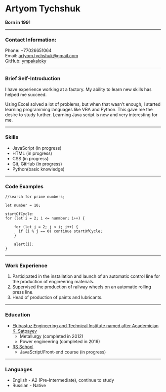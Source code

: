 # Artyom Tychshuk
**Born  in 1991**

***

### Contact Information:
Phone: +77026651064\
Email: artyom.tychshuk@gmail.com\
GitHub: [ympakaloky](https://github.com/Ympakaloky 'GitHub')

***

### Brief Self-Introduction
I have experience working at a factory. My ability to learn new skills has helped me succeed.

Using Excel solved a lot of problems, but when that wasn't enough, I started learning programming languages like VBA and Python. This gave me the desire to study further. Learning Java script is new and very interesting for me.

***

### Skills
* JavaScript (in progress)
* HTML (in progress)
* CSS (in progress)
* Git, GitHub (in progress)
* Python(basic knowledge)

***

### Code Examples
```
//search for prime numbers;

let number = 10;

startOfCycle:
for (let i = 2; i <= nunmber; i++) {
    
    for (let j = 2; j < i; j++) {
      if (i % j == 0) continue startOfCycle;
    }

    alert(i);
}
```

***

### Work Experience
1. Participated in the installation and launch of an automatic control line for the production of engineering materials.
2. Supervised the production of railway wheels on an automatic rolling press line.
3. Head of production of paints and lubricants.

***

### Education
* [Ekibastuz Engineering and Technical Institute named after Academician K. Satpayev](https://eiti.edu.kz/ "EETI")
    * Metallurgy (completed in 2012)
    * Power engineering (completed in 2016)
* [RS School](https://rs.school/ "RS School")
    * JavaScript/Front-end course (in progress)

***

### Languages
  * English - A2 (Pre-Intermediate), continue to study
  * Russian - Native